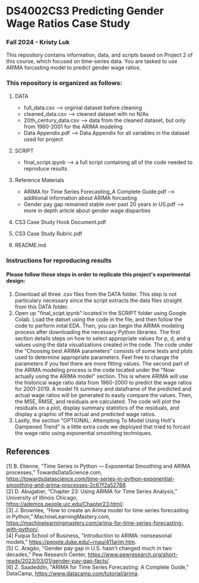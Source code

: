 # DS4002CS3 Predicting Gender Wage Ratios Case Study 
### Fall 2024 - Kristy Luk

This repository contains information, data, and scripts based on Project 2 of this course, which focused on time-series data. You are tasked to use ARIMA forcasting model to predict gender wage ratios. 

### This repository is organized as follows:
1. DATA
    - full_data.csv --> orginial dataset before cleaning
    - cleaned_data.csv --> cleaned dataset with no N/As
    - 20th_century_data.csv --> data from the cleaned dataset, but only from 1960-2001 for the ARIMA modeling 
    - Data Appendix.pdf --> Data Appendix for all variables in the dataset used for project
      
2. SCRIPT
    - final_script.ipynb --> a full script containing all of the code needed to reproduce results

3. Reference Materials
    - ARIMA for Time Series Forecasting_A Complete Guide.pdf --> additional information about ARIMA forcasting 
    - Gender pay gap remained stable over past 20 years in US.pdf --> more in depth article about gender wage disparities
      
4. CS3 Case Study Hook Document.pdf
   
5. CS3 Case Study Rubric.pdf
   
6. README.md
   
### Instructions for reproducing results
#### Please follow these steps in order to replicate this project's experimental design:

1. Download all three .csv files from the DATA folder. This step is not particulary necessary since the script extracts the data files straight from this DATA folder. 
2. Open up "final_scipt.ipynb" located in the SCRIPT folder using Google Colab. Load the datset using the code in the file, and then follow the code to perform inital EDA. Then, you can begin the ARIMA modeling process after downloading the necessary Python libraries. The first section details steps on how to select appropriate values for p, d, and q values using the data visualizations created in the code. The code under the "Choosing best ARIMA parameters" consists of some tests and plots used to determine appropriate parameters. Feel free to change the parameters if you feel there are more fitting values. The second part of the ARIMA modeling process is the code located under the "Now actually using the ARIMA model" section. This is where ARIMA will use the historical wage ratio data from 1960-2000 to predict the wage ratios for 2001-2019. A model fit summary and dataframe of the predicted and actual wage ratios will be generated to easily compare the values. Then, the MSE, RMSE, and residuals are calculated. The code will plot the residuals on a plot, display summary statistics of the residuals, and display a graphic of the actual and predicted wage ratios.
3. Lastly, the section "OPTIONAL: Attempting To Model Using Holt's Dampened Trend" is a little extra code we deployed that tried to forcast the wage ratio using exponential smoothing techniques. 
   
## References
[1] B. Etienne, “Time Series in Python — Exponential Smoothing and ARIMA processes,” TowardsDataScience.com, https://towardsdatascience.com/time-series-in-python-exponential-smoothing-and-arima-processes-2c67f2a52788.  
[2] D. Abugaber, “Chapter 23: Using ARIMA for Time Series Analysis,” University of Illinois Chicago, https://ademos.people.uic.edu/Chapter23.html/.  
[3] J. Brownlee, “How to create an Arima model for time series forecasting in Python,” MachineLearningMastery.com, https://machinelearningmastery.com/arima-for-time-series-forecasting-with-python/.  
[4]	Fuqua School of Business, "Introduction to ARIMA: nonseasonal models," https://people.duke.edu/~rnau/411arim.htm.  
[5] C. Aragão, "Gender pay gap in U.S. hasn’t changed much in two decades," Pew Research Center, https://www.pewresearch.org/short-reads/2023/03/01/gender-pay-gap-facts/.  
[6] Z. Saadeddin, "ARIMA for Time Series Forecasting: A Complete Guide," DataCamp, https://www.datacamp.com/tutorial/arima.
